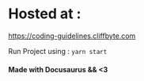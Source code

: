 # Hosted at :

https://coding-guidelines.cliffbyte.com

Run Project using : `yarn start`

#### Made with Docusaurus && <3
